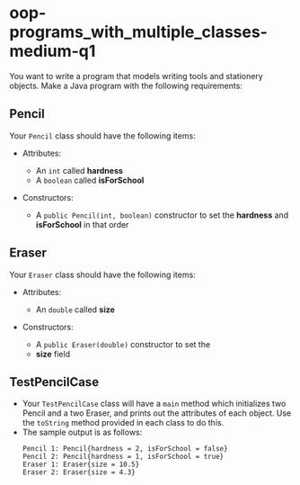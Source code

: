 # oop-programs_with_multiple_classes-medium-q1

You want to write a program that models writing tools and stationery objects. Make a Java program with the following requirements:


## Pencil

Your `Pencil` class should have the following items:

- Attributes:
    - An `int` called **hardness**
    - A `boolean` called **isForSchool**

- Constructors:
    - A `public Pencil(int, boolean)` constructor to set the
      **hardness** and **isForSchool** in that order

## Eraser

Your ``Eraser`` class should have the following items:

- Attributes:
    - An `double` called **size**

- Constructors:
    - A `public Eraser(double)` constructor to set the
    - **size** field

## TestPencilCase

- Your `TestPencilCase` class will have a `main` method which initializes two Pencil and a two Eraser, and prints out the
  attributes of each object. Use the `toString` method provided in each class to do this.
- The sample output is as follows:
  ```
  Pencil 1: Pencil{hardness = 2, isForSchool = false}
  Pencil 2: Pencil{hardness = 1, isForSchool = true}
  Eraser 1: Eraser{size = 10.5}
  Eraser 2: Eraser{size = 4.3}
  ```